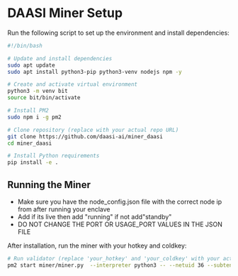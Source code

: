 # DAASI Miner Setup

Run the following script to set up the environment and install dependencies:

```bash
#!/bin/bash

# Update and install dependencies
sudo apt update
sudo apt install python3-pip python3-venv nodejs npm -y

# Create and activate virtual environment
python3 -m venv bit
source bit/bin/activate

# Install PM2
sudo npm i -g pm2

# Clone repository (replace with your actual repo URL)
git clone https://github.com/daasi-ai/miner_daasi
cd miner_daasi

# Install Python requirements
pip install -e .
```

## Running the Miner

- Make sure you have the node_config.json file with the correct node ip from after running your enclave
- Add if its live then add "running" if not add"standby" 
- DO NOT CHANGE THE PORT OR USAGE_PORT VALUES IN THE JSON FILE

After installation, run the miner with your hotkey and coldkey:

```bash
# Run validator (replace 'your_hotkey' and 'your_coldkey' with your actual keys)
pm2 start miner/miner.py  --interpreter python3 -- --netuid 36 --subtensor.network test --wallet.name your_coldkey --wallet.hotkey your_hotkey --logging.debug
```